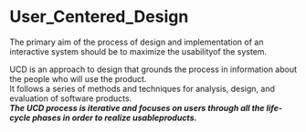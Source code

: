 # User_Centered_Design

The primary aim of the process of design and implementation of an interactive system should be to maximize the usabilityof the system.

UCD is an approach to design that grounds the process in information about the people who will use the product. <br/>
It follows a series of methods and techniques for analysis, design, and evaluation of software products. <br/>
***The UCD process is iterative and focuses on users through all the life-cycle phases in order to realize usableproducts.***

